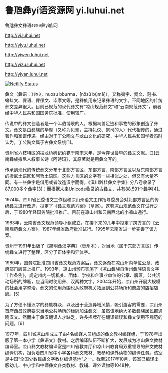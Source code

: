 # 鲁虺彝yí语资源网 yi.luhui.net
鲁虺彝文彝语ꆈꌠꁱꂷ彝yí族网

http://yi.luhui.net

http://yiyu.luhui.net

http://yiwen.luhui.net

http://yizu.luhui.net

http://yiyan.luhui.net

[![Netlify Status](https://api.netlify.com/api/v1/badges/c03e585a-5526-4a7b-aada-54950557979b/deploy-status)](https://app.netlify.com/sites/yiyu/deploys)


彝文（彝语：ꆈꌠꁱꂷ，nuosu bburma，[nɔ̄sū bū̠mā]），又称夷字、爨文、韪书、蝌蚪文、倮语、倮倮文、毕摩文等，是彝族用来记录彝语的文字。不同地区的传统彝文差异很大。目前已规范的现代彝文有“凉山规范彝文”和“云南规范彝文”，前者经中华人民共和国国务院批准，使用较广。

传说中的彝文创造者是一个叫伯博耿的人，根据鸟兽足迹和事物的形象创造了彝文。彝文是由彝族的毕摩（又称为贝耄，主持礼仪、祭司的人）代代相传的，通过著作和家谱传递。经由对于丁公陶文与龙山文化的研究，中华人民共和国学者冯时认为，丁公陶文属于古彝文系统[1]。

贵州省六枝特区的拦龙桥碑记约镌于南宋末年，是今存世最早的彝文文献。[2]云南彝族撒尼人叙事长诗《阿诗玛》，其原著就是用彝文写的。

传承到现代的传统彝文分布于北部方言区、东部方言、南部方言区以及东南部方言的撒尼土语区和阿哲土语区。这些方言区的文字有一些相似之处，但又有大量不同。有一些彝字是借用或者改造汉字而得。《滇川黔桂彝文字集》分八卷收录了87,000多个彝字[3]；而根据未来Unicode收录的古彝文，共有88,591个彝字[4]。

1974年，四川省民委语文工作组和凉山州语文工作指导委员会对北部方言区的传统彝文进行改造，拟定了《彝文规范方案》（草案）。这套凉山规范彝文在试行之后，于1980年经国务院批准推广。目前在凉山州和云南西北的小凉山通行。

1983年，云南省彝文规范领导小组成立，在接下来的几年中拟定了跨方言的《云南规范彝文方案》，1987年经省政府批准试行。1995年云南省进一步完善了该方案。

贵州于1991年出版了《简明彝汉字典》（贵州本），对当地（属于东部方言区）传统彝文进行了整理，区分了正体字和异体字。

1980年，国务院批准四川省彝文规范方案后，彝文逐渐在凉山州内单位公章、政府部门牌匾上推广。1993年，凉山州颁布实施了《凉山彝族自治州彝族语言文字工作条例》，规定州内一切机关、团体、学校和企事业单位的公章、牌匾，公共活动场所的牌匾，应当同时使用彝、汉两种文字。2004年开始，凉山州开展大规模的社会用字整治，彝文的使用范围也从政府机关拓展到公共场所和商店的店招店牌。[5]

为了方便不懂汉字的彝族群众，以及出于营造异域风情，吸引游客的需要，凉山州首府西昌政府要求当地公共场所的标牌加注彝文，虽然该地绝大多数彝族居民都通晓汉文。然而由于彝汉翻译人才缺乏，许多招牌存在翻译错误和彝文使用不规范的问题。[6]

1977年，四川省凉山州成立了由4名编译人员组成的彝文教材编译组，于1978年出版了第一本小学《彝语文》教材。之后编译队伍不断扩大，发展成为凉山彝文教材编译室。凉山彝文教材编译室是四川省教育厅和凉山州教育局双重领导的彝文教材编译机构，担负着四川省中小学各科彝文教材、教参和课外读物的编译任务。该室是中国“全国少数民族文字教材编译基地”之一。截至2017年10月，该室已编译出版幼儿、中小学和中师彝文各类教材、教辅、课外读物等1048种。





